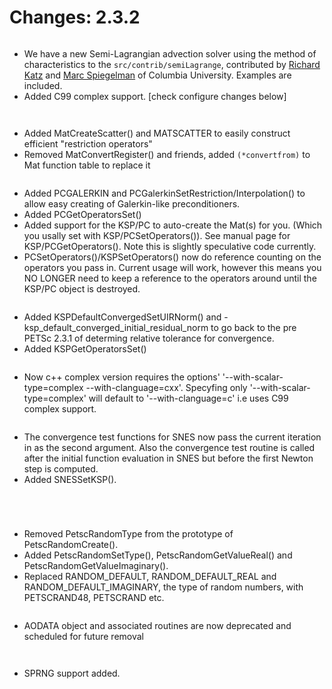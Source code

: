 # Changes: 2.3.2

```{rubric} General:
```

- We have a new Semi-Lagrangian advection solver using the method of
  characteristics to the `src/contrib/semiLagrange`, contributed
  by [Richard Katz](mailto:katz@ldeo.columbia.edu) and [Marc
  Spiegelman](mailto:mspieg@ldeo.columbia.edu) of Columbia
  University. Examples are included.
- Added C99 complex support. \[check configure changes below\]

```{rubric} Vec:
```

```{rubric} Mat:
```

- Added MatCreateScatter() and MATSCATTER to easily construct
  efficient "restriction operators"
- Removed MatConvertRegister() and friends, added `(*convertfrom)` to
  Mat function table to replace it

```{rubric} PC:
```

- Added PCGALERKIN and PCGalerkinSetRestriction/Interpolation() to
  allow easy creating of Galerkin-like preconditioners.
- Added PCGetOperatorsSet()
- Added support for the KSP/PC to auto-create the Mat(s) for you.
  (Which you usally set with KSP/PCSetOperators()). See manual page
  for KSP/PCGetOperators(). Note this is slightly speculative code
  currently.
- PCSetOperators()/KSPSetOperators() now do reference counting on
  the operators you pass in. Current usage will work, however this
  means you NO LONGER need to keep a reference to the operators
  around until the KSP/PC object is destroyed.

```{rubric} KSP:
```

- Added KSPDefaultConvergedSetUIRNorm() and
  -ksp_default_converged_initial_residual_norm to go back to the pre
  PETSc 2.3.1 of determing relative tolerance for convergence.
- Added KSPGetOperatorsSet()

```{rubric} config/configure.py:
```

- Now c++ complex version requires the options'
  '--with-scalar-type=complex --with-clanguage=cxx'. Specyfing only
  '--with-scalar-type=complex' will default to '--with-clanguage=c'
  i.e uses C99 complex support.

```{rubric} SNES:
```

- The convergence test functions for SNES now pass the current
  iteration in as the second argument. Also the convergence test
  routine is called after the initial function evaluation in SNES
  but before the first Newton step is computed.
- Added SNESSetKSP().

```{rubric} TS:
```

```{rubric} DA:
```

```{rubric} DMMG:
```

```{rubric} SYS:
```

- Removed PetscRandomType from the prototype of PetscRandomCreate().
- Added PetscRandomSetType(), PetscRandomGetValueReal() and
  PetscRandomGetValueImaginary().
- Replaced RANDOM_DEFAULT, RANDOM_DEFAULT_REAL and
  RANDOM_DEFAULT_IMAGINARY, the type of random numbers, with
  PETSCRAND48, PETSCRAND etc.

```{rubric} AO:
```

- AODATA object and associated routines are now deprecated and
  scheduled for future removal

```{rubric} Fortran:
```

```{rubric} [ExternalPackages](https://www.mcs.anl.gov/petsc/miscellaneous/external.html):
```

- SPRNG support added.
